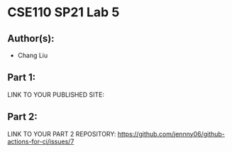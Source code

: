 # CSE110 SP21 Lab 5

## Author(s):
- Chang Liu
  
## Part 1:

LINK TO YOUR PUBLISHED SITE: 

## Part 2:

LINK TO YOUR PART 2 REPOSITORY: https://github.com/jennny06/github-actions-for-ci/issues/7